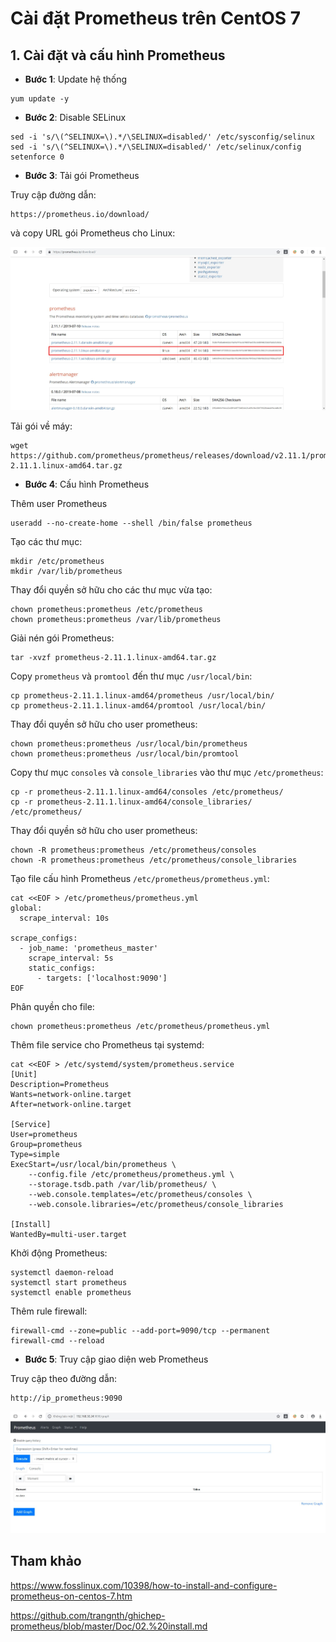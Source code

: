 # Cài đặt Prometheus trên CentOS 7

## 1. Cài đặt và cấu hình Prometheus

- **Bước 1**: Update hệ thống

```
yum update -y
```

- **Bước 2**: Disable SELinux

```
sed -i 's/\(^SELINUX=\).*/\SELINUX=disabled/' /etc/sysconfig/selinux
sed -i 's/\(^SELINUX=\).*/\SELINUX=disabled/' /etc/selinux/config
setenforce 0
```

- **Bước 3**: Tải gói Prometheus

Truy cập đường dẫn:

```
https://prometheus.io/download/
```

và copy URL gói Prometheus cho Linux:

<img src="img/02.jpg">

Tải gói về máy:

```
wget https://github.com/prometheus/prometheus/releases/download/v2.11.1/prometheus-2.11.1.linux-amd64.tar.gz
```

- **Bước 4**: Cấu hình Prometheus

Thêm user Prometheus

```
useradd --no-create-home --shell /bin/false prometheus
```

Tạo các thư mục:

```
mkdir /etc/prometheus
mkdir /var/lib/prometheus
```

Thay đổi quyền sở hữu cho các thư mục vừa tạo:

```
chown prometheus:prometheus /etc/prometheus
chown prometheus:prometheus /var/lib/prometheus
```

Giải nén gói Prometheus:

```
tar -xvzf prometheus-2.11.1.linux-amd64.tar.gz
```

Copy `prometheus` và `promtool` đến thư mục `/usr/local/bin`:

```
cp prometheus-2.11.1.linux-amd64/prometheus /usr/local/bin/
cp prometheus-2.11.1.linux-amd64/promtool /usr/local/bin/
```

Thay đổi quyền sở hữu cho user prometheus:

```
chown prometheus:prometheus /usr/local/bin/prometheus
chown prometheus:prometheus /usr/local/bin/promtool
```

Copy thư mục `consoles` và `console_libraries` vào thư mục `/etc/prometheus`:

```
cp -r prometheus-2.11.1.linux-amd64/consoles /etc/prometheus/
cp -r prometheus-2.11.1.linux-amd64/console_libraries/ /etc/prometheus/
```

Thay đổi quyền sở hữu cho user prometheus:

```
chown -R prometheus:prometheus /etc/prometheus/consoles
chown -R prometheus:prometheus /etc/prometheus/console_libraries
```

Tạo file cấu hình Prometheus `/etc/prometheus/prometheus.yml`:

```
cat <<EOF > /etc/prometheus/prometheus.yml
global:
  scrape_interval: 10s

scrape_configs:
  - job_name: 'prometheus_master'
    scrape_interval: 5s
    static_configs:
      - targets: ['localhost:9090']
EOF
```

Phân quyền cho file:

```
chown prometheus:prometheus /etc/prometheus/prometheus.yml
```

Thêm file service cho Prometheus tại systemd:

```
cat <<EOF > /etc/systemd/system/prometheus.service
[Unit]
Description=Prometheus
Wants=network-online.target
After=network-online.target

[Service]
User=prometheus
Group=prometheus
Type=simple
ExecStart=/usr/local/bin/prometheus \
    --config.file /etc/prometheus/prometheus.yml \
    --storage.tsdb.path /var/lib/prometheus/ \
    --web.console.templates=/etc/prometheus/consoles \
    --web.console.libraries=/etc/prometheus/console_libraries

[Install]
WantedBy=multi-user.target
```

Khởi động Prometheus:

```
systemctl daemon-reload
systemctl start prometheus
systemctl enable prometheus
```

Thêm rule firewall:

```
firewall-cmd --zone=public --add-port=9090/tcp --permanent
firewall-cmd --reload
```

- **Bước 5**: Truy cập giao diện web Prometheus

Truy cập theo đường dẫn:

```
http://ip_prometheus:9090
```

<img src="img/03.jpg">

## Tham khảo

https://www.fosslinux.com/10398/how-to-install-and-configure-prometheus-on-centos-7.htm

https://github.com/trangnth/ghichep-prometheus/blob/master/Doc/02.%20install.md